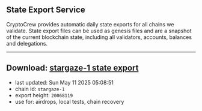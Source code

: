 ## State Export Service
CryptoCrew provides automatic daily state exports for all chains we validate. State export files can be used as genesis files and are a snapshot of the current blockchain state, including all validators, accounts, balances and delegations.

---
**Download: [stargaze-1 state export](https://dl-eu2.ccvalidators.com/SERVICE/stargaze/stargaze-1_export_20068119.json)**
---

- last updated: Sun May 11 2025 05:08:51
- chain id: `stargaze-1`
- export height: `20068119`
- use for: airdrops, local tests, chain recovery
